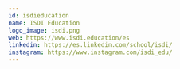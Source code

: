 ```yaml
---
id: isdieducation
name: ISDI Education
logo_image: isdi.png
web: https://www.isdi.education/es
linkedin: https://es.linkedin.com/school/isdi/
instagram: https://www.instagram.com/isdi_edu/
---
```


